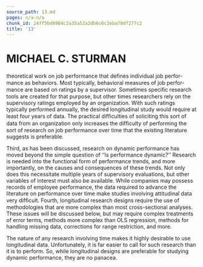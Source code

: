 ```yaml
---
source_path: 13.md
pages: n/a-n/a
chunk_id: 24ff5bd0984c2a35a52a2db6c6c2eba70df277c2
title: '13'
---
```

# MICHAEL C. STURMAN

theoretical work on job performance that deﬁnes individual job perfor- mance as behaviors. Most typically, behavioral measures of job perfor- mance are based on ratings by a supervisor. Sometimes speciﬁc research tools are created for that purpose, but other times researchers rely on the supervisory ratings employed by an organization. With such ratings typically performed annually, the desired longitudinal study would require at least four years of data. The practical difﬁculties of soliciting this sort of data from an organization only increases the difﬁculty of performing the sort of research on job performance over time that the existing literature suggests is preferable.

Third, as has been discussed, research on dynamic performance has moved beyond the simple question of ‘‘is performance dynamic?’’ Research is needed into the functional form of performance trends, and more importantly, on the causes and consequences of these trends. Not only does this necessitate multiple years of supervisory evaluations, but other variables of interest must also be available. While companies may possess records of employee performance, the data required to advance the literature on performance over time make studies involving attitudinal data very difﬁcult. Fourth, longitudinal research designs require the use of methodologies that are more complex than most cross-sectional analyses. These issues will be discussed below, but may require complex treatments of error terms, methods more complex than OLS regression, methods for handling missing data, corrections for range restriction, and more.

The nature of any research involving time makes it highly desirable to use longitudinal data. Unfortunately, it is far easier to call for such research than it is to perform. So, while longitudinal designs are preferable for studying dynamic performance, they are no panacea.
